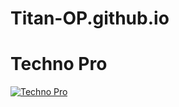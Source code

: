 # Titan-OP.github.io

# Techno Pro 
[![Techno Pro](https://telegra.ph/file/bb68c4ecafdb8845e333b.jpg)](https://t.me/DARK_DEVIL_OP)
